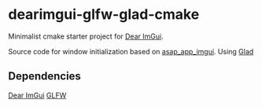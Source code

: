 # dearimgui-glfw-glad-cmake

Minimalist cmake starter project for [Dear ImGui](https://github.com/ocornut/imgui).

Source code for window initialization based on [asap_app_imgui](https://github.com/abdes/asap_app_imgui).
Using [Glad](https://github.com/Dav1dde/glad)

## Dependencies

[Dear ImGui](https://github.com/ocornut/imgui)
[GLFW](https://github.com/glfw/glfw.git)

